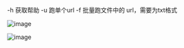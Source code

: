 -h 获取帮助
-u 跑单个url
-f 批量跑文件中的
url，需要为txt格式

![image](https://github.com/qs119/weakPassWord/assets/143074431/263bb5c9-8f16-4089-8f48-46f2dc07032c)



![image](https://github.com/qs119/weakPassWord/assets/143074431/0031328c-9f1f-4533-a9fc-e6ea1452ca97)

